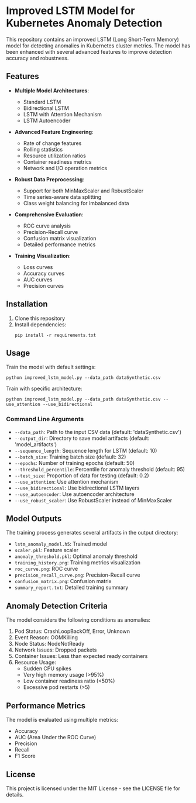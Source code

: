 # Improved LSTM Model for Kubernetes Anomaly Detection

This repository contains an improved LSTM (Long Short-Term Memory) model for detecting anomalies in Kubernetes cluster metrics. The model has been enhanced with several advanced features to improve detection accuracy and robustness.

## Features

- **Multiple Model Architectures**:

  - Standard LSTM
  - Bidirectional LSTM
  - LSTM with Attention Mechanism
  - LSTM Autoencoder

- **Advanced Feature Engineering**:

  - Rate of change features
  - Rolling statistics
  - Resource utilization ratios
  - Container readiness metrics
  - Network and I/O operation metrics

- **Robust Data Preprocessing**:

  - Support for both MinMaxScaler and RobustScaler
  - Time series-aware data splitting
  - Class weight balancing for imbalanced data

- **Comprehensive Evaluation**:

  - ROC curve analysis
  - Precision-Recall curve
  - Confusion matrix visualization
  - Detailed performance metrics

- **Training Visualization**:
  - Loss curves
  - Accuracy curves
  - AUC curves
  - Precision curves

## Installation

1. Clone this repository
2. Install dependencies:
   ```
   pip install -r requirements.txt
   ```

## Usage

Train the model with default settings:

```
python improved_lstm_model.py --data_path dataSynthetic.csv
```

Train with specific architecture:

```
python improved_lstm_model.py --data_path dataSynthetic.csv --use_attention --use_bidirectional
```

### Command Line Arguments

- `--data_path`: Path to the input CSV data (default: 'dataSynthetic.csv')
- `--output_dir`: Directory to save model artifacts (default: 'model_artifacts')
- `--sequence_length`: Sequence length for LSTM (default: 10)
- `--batch_size`: Training batch size (default: 32)
- `--epochs`: Number of training epochs (default: 50)
- `--threshold_percentile`: Percentile for anomaly threshold (default: 95)
- `--test_size`: Proportion of data for testing (default: 0.2)
- `--use_attention`: Use attention mechanism
- `--use_bidirectional`: Use bidirectional LSTM layers
- `--use_autoencoder`: Use autoencoder architecture
- `--use_robust_scaler`: Use RobustScaler instead of MinMaxScaler

## Model Outputs

The training process generates several artifacts in the output directory:

- `lstm_anomaly_model.h5`: Trained model
- `scaler.pkl`: Feature scaler
- `anomaly_threshold.pkl`: Optimal anomaly threshold
- `training_history.png`: Training metrics visualization
- `roc_curve.png`: ROC curve
- `precision_recall_curve.png`: Precision-Recall curve
- `confusion_matrix.png`: Confusion matrix
- `summary_report.txt`: Detailed training summary

## Anomaly Detection Criteria

The model considers the following conditions as anomalies:

1. Pod Status: CrashLoopBackOff, Error, Unknown
2. Event Reason: OOMKilling
3. Node Status: NodeNotReady
4. Network Issues: Dropped packets
5. Container Issues: Less than expected ready containers
6. Resource Usage:
   - Sudden CPU spikes
   - Very high memory usage (>95%)
   - Low container readiness ratio (<50%)
   - Excessive pod restarts (>5)

## Performance Metrics

The model is evaluated using multiple metrics:

- Accuracy
- AUC (Area Under the ROC Curve)
- Precision
- Recall
- F1 Score

## License

This project is licensed under the MIT License - see the LICENSE file for details.
